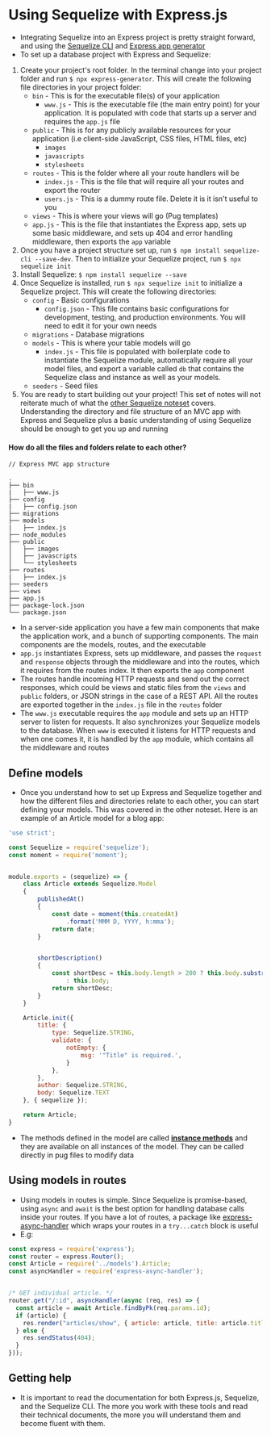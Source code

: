 # Using Sequelize with Express.js
* Integrating Sequelize into an Express project is pretty straight forward, and using the [Sequelize CLI](https://github.com/sequelize/cli) and [Express app generator](https://expressjs.com/en/starter/generator.html) 
* To set up a database project with Express and Sequelize:

1. Create your project's root folder. In the terminal change into your project folder and run `$ npx express-generator`. This will create the following file directories in your project folder: 
    * `bin` - This is for the executable file(s) of your application
        * `www.js` - This is the executable file (the main entry point) for your application. It is populated with code that starts up a server and requires the `app.js` file
    * `public` - This is for any publicly available resources for your application (i.e client-side JavaScript, CSS files, HTML files, etc)
        * `images`
        * `javascripts`
        * `stylesheets`
    * `routes` - This is the folder where all your route handlers will be 
        * `index.js` - This is the file that will require all your routes and export the router
        * `users.js` - This is a dummy route file. Delete it is it isn't useful to you 
    * `views` - This is where your views will go (Pug templates)
    * `app.js` - This is the file that instantiates the Express app, sets up some basic middleware, and sets up 404 and error handling middleware, then exports the `app` variable
2. Once you have a project structure set up, run `$ npm install sequelize-cli --save-dev`. Then to initialize your Sequelize project, run `$ npx sequelize init`
3. Install Sequelize: `$ npm install sequelize --save`
4. Once Sequelize is installed, run `$ npx sequelize init` to initialize a Sequelize project. This will create the following directories: 
    * `config` - Basic configurations
        * `config.json` - This file contains basic configurations for development, testing, and production environments. You will need to edit it for your own needs
    * `migrations` - Database migrations
    * `models` - This is where your table models will go 
        * `index.js` - This file is populated with boilerplate code to instantiate the Sequelize module, automatically require all your model files, and export a variable called `db` that contains the Sequelize class and instance as well as your models.
    * `seeders` - Seed files
5. You are ready to start building out your project! This set of notes will not reiterate much of what the [other Sequelize noteset](sequelize-orm.md) covers. Understanding the directory and file structure of an MVC app with Express and Sequelize plus a basic understanding of using Sequelize should be enough to get you up and running

#### How do all the files and folders relate to each other? 

```
// Express MVC app structure

.
├── bin
|   ├── www.js
├── config
|   ├── config.json
├── migrations
├── models
|   ├── index.js
├── node_modules
├── public
│   ├── images
│   ├── javascripts
│   └── stylesheets
├── routes
|   ├── index.js
├── seeders
├── views
├── app.js
├── package-lock.json
└── package.json
```

* In a server-side application you have a few main components that make the application work, and a bunch of supporting components. The main components are the models, routes, and the executable
* `app.js` instantiates Express, sets up middleware, and passes the `request` and `response` objects through the middleware and into the routes, which it requires from the routes index. It then exports the `app` component
* The routes handle incoming HTTP requests and send out the correct responses, which could be views and static files from the `views` and `public` folders, or JSON strings in the case of a REST API. All the routes are exported together in the `index.js` file in the `routes` folder 
* The `www.js` executable requires the `app` module and sets up an HTTP server to listen for requests. It also synchronizes your Sequelize models to the database. When `www` is executed it listens for HTTP requests and when one comes it, it is handled by the `app` module, which contains all the middleware and routes 

## Define models 
* Once you understand how to set up Express and Sequelize together and how the different files and directories relate to each other, you can start defining your models. This was covered in the other noteset. Here is an example of an Article model for a blog app: 

```js 
'use strict';

const Sequelize = require('sequelize');
const moment = require('moment');


module.exports = (sequelize) => {
    class Article extends Sequelize.Model
    {
        publishedAt()
        {
            const date = moment(this.createdAt)
                .format('MMM D, YYYY, h:mma');
            return date;
        }


        shortDescription()
        {
            const shortDesc = this.body.length > 200 ? this.body.substr(0, 200) + '...'
                : this.body;
            return shortDesc;
        }
    }

    Article.init({
        title: {
            type: Sequelize.STRING,
            validate: {
                notEmpty: {
                    msg: '"Title" is required.',
                }
            },
        },
        author: Sequelize.STRING,
        body: Sequelize.TEXT
    }, { sequelize });

    return Article;
}
```
* The methods defined in the model are called [**instance methods**](https://sequelize.org/v5/manual/models-definition.html#expansion-of-models) and they are available on all instances of the model. They can be called directly in pug files to modify data 

## Using models in routes 
* Using models in routes is simple. Since Sequelize is promise-based, using `async` and `await` is the best option for handling database calls inside your routes. If you have a lot of routes, a package like [express-async-handler](https://www.npmjs.com/package/express-async-handler) which wraps your routes in a `try...catch` block is useful
* E.g:

```js 
const express = require('express');
const router = express.Router();
const Article = require('../models').Article;
const asyncHandler = require('express-async-handler');


/* GET individual article. */
router.get("/:id", asyncHandler(async (req, res) => {
  const article = await Article.findByPk(req.params.id);
  if (article) {
    res.render("articles/show", { article: article, title: article.title }); 
  } else {
    res.sendStatus(404);
  }
}));
```

## Getting help 
* It is important to read the documentation for both Express.js, Sequelize, and the Sequelize CLI. The more you work with these tools and read their technical documents, the more you will understand them and become fluent with them.